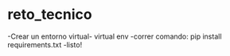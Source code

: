 # reto_tecnico
-Crear un entorno virtual- virtual env <nombreEntornoVirtual>
-correr comando: pip install requirements.txt
-listo!
